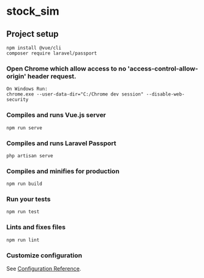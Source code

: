 # stock_sim

## Project setup
```
npm install @vue/cli
composer require laravel/passport
```
### Open Chrome which allow access to no 'access-control-allow-origin' header request.
```
On Windows Run: 
chrome.exe --user-data-dir="C:/Chrome dev session" --disable-web-security
```
### Compiles and runs Vue.js server
```
npm run serve
```

### Compiles and runs Laravel Passport
```
php artisan serve
```

### Compiles and minifies for production
```
npm run build
```

### Run your tests
```
npm run test
```

### Lints and fixes files
```
npm run lint
```

### Customize configuration
See [Configuration Reference](https://cli.vuejs.org/config/).
